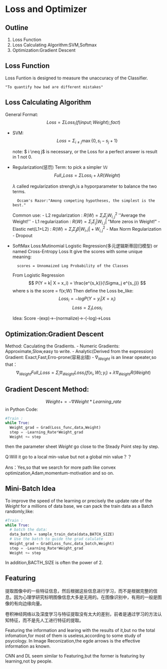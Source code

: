# Loss and Optimizer

## Outline

1. Loss Function
2. Loss Calculating Algorithm:SVM,Softmax
3. Optimization:Gradient Descent


## Loss Function

  Loss Funtion is designed to measure the unaccuracy of the Classifier.

    "To quantify how bad are different mistakes"

## Loss Calculating Algorithm

General Format:$$Loss = \Sigma Loss_{i}(f(input;Weight);fact)$$

- SVM: 
$$Loss = \Sigma_{i \neq j} \max\{0, s_i - s_j + 1\}$$       

  note: $ i \neq j$ is necessary, or the Loss for a perfect answer is result in 1 not 0.

- Regularization(惩罚) Term: to pick a simpler $\mathbb{W}$
    $$Full\_Loss = \Sigma Loss_{i}+ \lambda R(Weight)$$

    $\lambda$ called regularization strengh,is a hyporparameter to balance the two terms.

        Occam's Razor:"Among competing hypotheses, the simplest is the best."

    Common use:
      - L2 regularization : $R(W) = \Sigma_i \Sigma_j W^{2}_{i,j}$
        ''Average the Weight!''
      - L1 regularization : $R(W) = \Sigma_i \Sigma_j |W_{i,j}|$ 
        "More zeros in Weight!"
      - Elastic net(L1+L2) : $R(W) = \Sigma_i \Sigma_j \beta|W_i,j|+W^{2}_{i,j}$ 
      - Max Norm Regularization
      - Dropout 

- SoftMax Loss:Mutinomial Logistic Regression(多元逻辑斯蒂回归模型) or named Cross-Entropy Loss
    It give the scores with some unique meaning:
    
        scores = Unnomaized Log Probability of the Classes
    From Logistic Regression
   $$ P(Y = k| X = x_i) = \frac{e^{s_k}}{\Sigma_j e^{s_j}} $$ where s is the score = f(x;W)
    Then define the Loss be_like:
   $$Loss_i = - log P(Y = y_i| X = x_i)$$
   $$Loss = \Sigma_i Loss_i$$

   Idea: Score -(exp)->-(normalize)->-(-log)->Loss

## Optimization:Gradient Descent
  Method: Caculating the Gradients.
    - Numeric Gradients: Approximate,Slow,easy to write.
    - Analytic(Derived from the expression) Gradient: Exact,Fast,Erro-prone(容易出错)
    - $\nabla_{Weight}$ is an linear opeater,so that：
    $$\nabla_{Weight} Full\_Loss = \Sigma_i \nabla_{Weight}Loss_{i}(f(x_i,W);y_i)+ \lambda \nabla_{Weight} R(Weight)$$

## Gradient Descent Method:
  $$  Weight += - \nabla Weight * Learning\_rate $$
  in Python Code:
  
  ```python
  #Train :
  while True:
    Weight_grad = Grad(Loss_func,data,Weight)
    step = -Learning_Rate*Weight_grad
    Weight += step
  ```

  then the parameter sheet $Weight$ go close to the Steady Point step by step.
    
  Q:Will it go to a local min-value but not a global min value？？

  Ans：Yes,so that we search for more path like convex optimization,Adam,momentum-motivation and so on.

## Mini-Batch Idea
  To improve the speed of the learning or precisely the update rate of the $Weight$ for a millions of data base, we can pack the train data as a Batch randomly,like:

  ```python
  #Train :
  while True:
    # batch the data:
    data_batch = sample_train_data(data,BATCH_SIZE)
    # Use the batch to guide the grad calulate
    Weight_grad = Grad(Loss_func,data_batch,Weight)
    step = -Learning_Rate*Weight_grad
    Weight += step
  ```

  In addition,BACTH_SIZE is often the power of 2.

## Featuring
  提取图像中的一些特征信息，然后根据这些信息进行学习，而不是根据完整的信息。因为心理学研究标明图像信息大多是无用的。在图像识别中，有用的一般是图像的有向边缘向量。

  卷积神经网络以及深度学习与特征提取没有太大的差别，前者是通过学习的方法认知特征，而不是先人工进行特征的提取。

  Featuring the information and learing with the results of it,but no the total infomation,for most of them is useless,according to some study of psycology. In Image Reconization,the egde arrows is the effective information as known.

  CNN and DL seem similar to Featuring,but the former is featuring by learning,not by people. 


